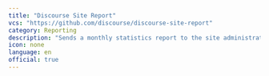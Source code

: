 ```yaml
---
title: "Discourse Site Report"
vcs: "https://github.com/discourse/discourse-site-report"
category: Reporting
description: "Sends a monthly statistics report to the site administrators."
icon: none
language: en
official: true
---
```

